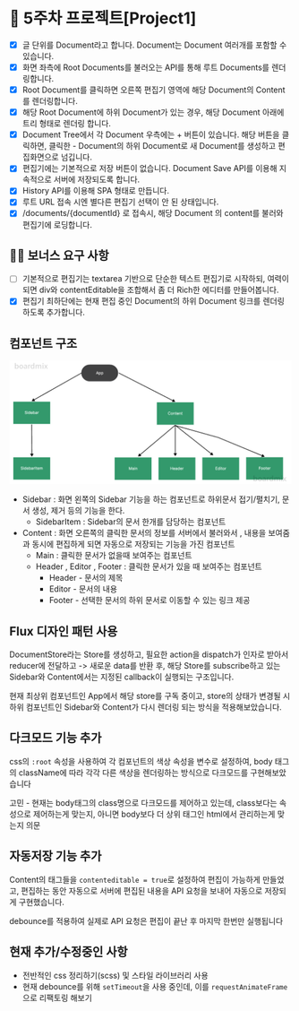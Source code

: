 # 📌 5주차 프로젝트[Project1]

- [x] 글 단위를 Document라고 합니다. Document는 Document 여러개를 포함할 수 있습니다.
- [x] 화면 좌측에 Root Documents를 불러오는 API를 통해 루트 Documents를 렌더링합니다.
- [x] Root Document를 클릭하면 오른쪽 편집기 영역에 해당 Document의 Content를 렌더링합니다.
- [x] 해당 Root Document에 하위 Document가 있는 경우, 해당 Document 아래에 트리 형태로 렌더링 합니다.
- [x] Document Tree에서 각 Document 우측에는 + 버튼이 있습니다. 해당 버튼을 클릭하면, 클릭한 - Document의 하위 Document로 새 Document를 생성하고 편집화면으로 넘깁니다.
- [x] 편집기에는 기본적으로 저장 버튼이 없습니다. Document Save API를 이용해 지속적으로 서버에 저장되도록 합니다.
- [x] History API를 이용해 SPA 형태로 만듭니다.
- [x] 루트 URL 접속 시엔 별다른 편집기 선택이 안 된 상태입니다.
- [x] /documents/{documentId} 로 접속시, 해당 Document 의 content를 불러와 편집기에 로딩합니다.

## 👩‍💻 보너스 요구 사항

- [ ] 기본적으로 편집기는 textarea 기반으로 단순한 텍스트 편집기로 시작하되, 여력이 되면 div와 contentEditable을 조합해서 좀 더 Rich한 에디터를 만들어봅니다.
- [x] 편집기 최하단에는 현재 편집 중인 Document의 하위 Document 링크를 렌더링하도록 추가합니다.

## 컴포넌트 구조

![1698638704971](image/README/1698638704971.png)

- Sidebar : 화면 왼쪽의 Sidebar 기능을 하는 컴포넌트로 하위문서 접기/펼치기, 문서 생성, 제거 등의 기능을 한다.
  - SidebarItem : Sidebar의 문서 한개를 담당하는 컴포넌트
- Content : 화면 오른쪽의 클릭한 문서의 정보를 서버에서 불러와서 , 내용을 보여줌과 동시에 편집하게 되면 자동으로 저장되는 기능을 가진 컴포넌트
  - Main : 클릭한 문서가 없을때 보여주는 컴포넌트
  - Header , Editor , Footer : 클릭한 문서가 있을 때 보여주는 컴포넌트
    - Header - 문서의 제목
    - Editor - 문서의 내용
    - Footer - 선택한 문서의 하위 문서로 이동할 수 있는 링크 제공

## Flux 디자인 패턴 사용

DocumentStore라는 Store를 생성하고, 필요한 action을 dispatch가 인자로 받아서 reducer에 전달하고 -> 새로운 data를 반환 후, 해당 Store를 subscribe하고 있는 Sidebar와 Content에서는 지정된 callback이 실행되는 구조입니다.

현재 최상위 컴포넌트인 App에서 해당 store를 구독 중이고, store의 상태가 변경될 시 하위 컴포넌트인 Sidebar와 Content가 다시 렌더링 되는 방식을 적용해보았습니다.

## 다크모드 기능 추가

css의 `:root` 속성을 사용하여 각 컴포넌트의 색상 속성을 변수로 설정하여, body 태그의 className에 따라 각각 다른 색상을 렌더링하는 방식으로 다크모드를 구현해보았습니다

고민 - 현재는 body태그의 class명으로 다크모드를 제어하고 있는데, class보다는 속성으로 제어하는게 맞는지, 아니면 body보다 더 상위 태그인 html에서 관리하는게 맞는지 의문

## 자동저장 기능 추가

Content의 태그들을 `contenteditable = true`로 설정하여 편집이 가능하게 만들었고, 편집하는 동안 자동으로 서버에 편집된 내용을 API 요청을 보내어 자동으로 저장되게 구현했습니다.

debounce를 적용하여 실제로 API 요청은 편집이 끝난 후 마지막 한번만 실행됩니다

## 현재 추가/수정중인 사항

- 전반적인 css 정리하기(scss) 및 스타일 라이브러리 사용
- 현재 debounce를 위해 `setTimeout`을 사용 중인데, 이를 `requestAnimateFrame`으로 리팩토링 해보기
